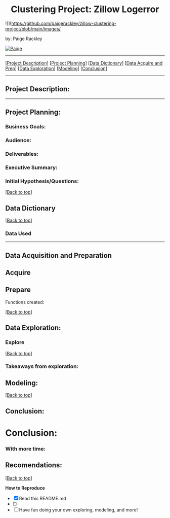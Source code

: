 # <center><a name="top"></a>Clustering Project: Zillow Logerror
![](https://github.com/paigerackley/zillow-clustering-project/blob/main/images/

by: Paige Rackley </center>

<p>
  <a href="https://github.com/paigerackley" target="_blank">
    <img alt="Paige" src="https://img.shields.io/github/followers/paigerackley?label=Follow_Paige&style=social" />
  </a>

 * * *  
[[Project Description](#project_description)]
[[Project Planning](#planning)]
[[Data Dictionary](#dictionary)]
[[Data Acquire and Prep](#wrangle)]
[[Data Exploration](#explore)]
[[Modeling](#model)]
[[Conclusion](#conclusion)]
___



## <a name="project_description"></a>Project Description:


  
***
## <a name="planning"></a>Project Planning:
  
  
 ### Business Goals: 

 ### Audience:

  
 ### Deliverables:


###  Executive Summary: 

        
### Initial Hypothesis/Questions: 



[[Back to top](#top)]


## <a name="dictionary"></a>Data Dictionary  
[[Back to top](#top)]

### Data Used

***

## <a name="wrangle"></a>Data Acquisition and Preparation
  
 ## Acquire


  
## Prepare



Functions created:


  
[[Back to top](#top)]


  
## <a name="explore"></a>Data Exploration:
  ###  Explore


  
   
 
[[Back to top](#top)]

### Takeaways from exploration:


## <a name="model"></a>Modeling:
  

  
[[Back to top](#top)]



## <a name="conclusion"></a>Conclusion:
  
 # Conclusion:

  
### With more time:



## Recomendations: 
####


[[Back to top](#top)]
  
  
  **How to Reproduce**
- [x] Read this README.md
- [ ] 
- [ ] Have fun doing your own exploring, modeling, and more! 
